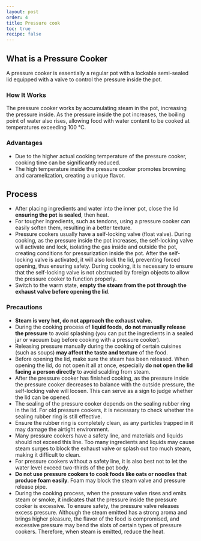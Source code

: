 ```yaml
---
layout: post
order: 4
title: Pressure cook
toc: true 
recipe: false
---
```


## What is a Pressure Cooker

A pressure cooker is essentially a regular pot with a lockable semi-sealed lid equipped with a valve to control the pressure inside the pot.

### How It Works

The pressure cooker works by accumulating steam in the pot, increasing the pressure inside. As the pressure inside the pot increases, the boiling point of water also rises, allowing food with water content to be cooked at temperatures exceeding 100 ℃.

### Advantages

* Due to the higher actual cooking temperature of the pressure cooker, cooking time can be significantly reduced.
* The high temperature inside the pressure cooker promotes browning and caramelization, creating a unique flavor.

## Process

* After placing ingredients and water into the inner pot, close the lid **ensuring the pot is sealed**, then heat.
* For tougher ingredients, such as tendons, using a pressure cooker can easily soften them, resulting in a better texture.
* Pressure cookers usually have a self-locking valve (float valve). During cooking, as the pressure inside the pot increases, the self-locking valve will activate and lock, isolating the gas inside and outside the pot, creating conditions for pressurization inside the pot. After the self-locking valve is activated, it will also lock the lid, preventing forced opening, thus ensuring safety. During cooking, it is necessary to ensure that the self-locking valve is not obstructed by foreign objects to allow the pressure cooker to function properly.
* Switch to the warm state, **empty the steam from the pot through the exhaust valve before opening the lid**.

### Precautions

* **Steam is very hot, do not approach the exhaust valve.**
* During the cooking process of **liquid foods**, **do not manually release the pressure** to avoid splashing (you can put the ingredients in a sealed jar or vacuum bag before cooking with a pressure cooker).
* Releasing pressure manually during the cooking of certain cuisines (such as soups) **may affect the taste and texture** of the food.
* Before opening the lid, make sure the steam has been released. When opening the lid, do not open it all at once, especially **do not open the lid facing a person directly** to avoid scalding from steam.
* After the pressure cooker has finished cooking, as the pressure inside the pressure cooker decreases to balance with the outside pressure, the self-locking valve will loosen. This can serve as a sign to judge whether the lid can be opened.
* The sealing of the pressure cooker depends on the sealing rubber ring in the lid. For old pressure cookers, it is necessary to check whether the sealing rubber ring is still effective.
* Ensure the rubber ring is completely clean, as any particles trapped in it may damage the airtight environment.
* Many pressure cookers have a safety line, and materials and liquids should not exceed this line. Too many ingredients and liquids may cause steam surges to block the exhaust valve or splash out too much steam, making it difficult to clean.
* For pressure cookers without a safety line, it is also best not to let the water level exceed two-thirds of the pot body.
* **Do not use pressure cookers to cook foods like oats or noodles that produce foam easily**. Foam may block the steam valve and pressure release pipe.
* During the cooking process, when the pressure valve rises and emits steam or smoke, it indicates that the pressure inside the pressure cooker is excessive. To ensure safety, the pressure valve releases excess pressure. Although the steam emitted has a strong aroma and brings higher pleasure, the flavor of the food is compromised, and excessive pressure may bend the slots of certain types of pressure cookers. Therefore, when steam is emitted, reduce the heat.


